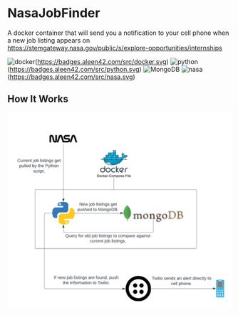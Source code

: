 # NasaJobFinder
A docker container that will send you a notification to your cell phone when a new job listing appears on https://stemgateway.nasa.gov/public/s/explore-opportunities/internships

![docker](./src/docker.svg)(https://badges.aleen42.com/src/docker.svg)
![python](./src/python.svg)(https://badges.aleen42.com/src/python.svg)
![MongoDB](https://img.shields.io/badge/MongoDB-%234ea94b.svg?style=for-the-badge&logo=mongodb&logoColor=white)
![nasa](./src/nasa.svg)(https://badges.aleen42.com/src/nasa.svg)


## How It Works
![alt text](https://github.com/MBarc/NasaJobFinder/blob/main/WorkFlowDiagram.png?raw=true)
